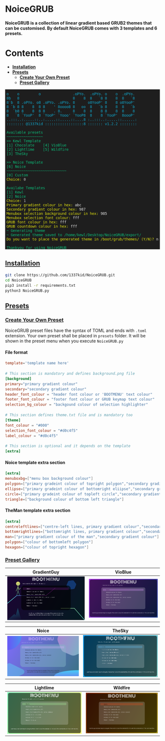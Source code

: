 # NoiceGRUB
#### NoiceGRUB is a collection of linear gradient based GRUB2 themes that can be customised. By default NoiceGRUB comes with 3 templates and 6 presets.
# Contents
* [**Installation**][1]
* [**Presets**][2]
    * [**Create Your Own Preset**][3]
    * [**Preset Gallery**][4]


![Screenshot](img/screenshot.png)
## [Installation][1]
```bash
git clone https://github.com/1337kid/NoiceGRUB.git
cd NoiceGRUB
pip3 install -r requirements.txt
python3 NoiceGRUB.py
```
## [Presets][2]
### [Create Your Own Preset][3]
NoiceGRUB preset files have the syntax of TOML and ends with `.toml` extension. Your own preset shall be placed in `presets` folder. It will be shown in the preset menu when you execute `NoiceGRUB.py`
#### File format
```toml
template='template name here'

# This section is mandatory and defines background.png file
[background]
primary="primary gradient colour"
secondary="secondary gradient colour"
header_font_colour = "header font colour or 'BOOTMENU' text colour"
footer_font_colour = "footer font colour or GRUB keymap text colour"
selection_bg_colour = "backgound colour of selection highlighter"

# This section defines theme.txt file and is mandatory too
[theme]
font_colour = "#000"
selection_font_colour = "#d0c4f5"
label_colour = "#d0c4f5"

# This section is optional and it depends on the template
[extra]
```
#### Noice template extra section
```toml
[extra]
menuboxbg=["menu box background colour"]
polygon=["primary gradeint colour of topright polygon","secondary gradient colour"]
ellipse=["primary gradeint colour of bottomright eliipse","secondary gradient colour"]
circle=["primary gradeint colour of topleft circle","secondary gradient colour"]
triangle=["background colour of bottom left triangle"]
```
#### TheMan template extra section
```toml
[extra]
centreleftlines=["centre-left lines, primary gradient colour","secondary gradient colour","tertiary gradient colour"]
bottomrightlines=["bottomright lines, primary gradient colour","secondary gradient colour"]
man=["primary gradient colour of the man","secondary gradient colour"]
polygon=["colour of bottomleft polygon"]
hexagon=["colour of topright hexagon"]
```

### [Preset Gallery][4]

| GradientGuy|VioBlue|
:-:|:-:
| ![](img/1.png "GradientGuy") | ![](img/5.png "VioBlue") |

| Noice|TheSky|
:-:|:-:
| ![](img/3.png "Noice") | ![](img/4.png "TheSky") |

| Lightlime|Wildfire|
:-:|:-:
| ![](img/2.png "Lightlime") | ![](img/6.png "Wildfire") |


[1]: #installation
[2]: #presets
[3]: #create-your-own-preset
[4]: #preset-gallery

